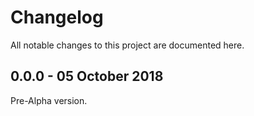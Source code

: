 # Changelog

All notable changes to this project are documented here.

## 0.0.0 - 05 October 2018

Pre-Alpha version.
